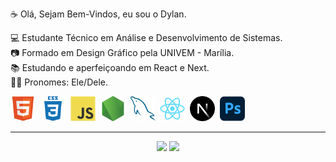 ☕ Olá, Sejam Bem-Vindos, eu sou o Dylan.

💻 Estudante Técnico em Análise e Desenvolvimento de Sistemas.                        
📷 Formado em Design Gráfico pela UNIVEM - Marília.          
📚 Estudando e aperfeiçoando em React e Next.               
🏳️‍🌈 Pronomes: Ele/Dele.

<div>
  <img src="https://github.com/devicons/devicon/blob/master/icons/html5/html5-original.svg" title="HTML5" alt="HTML" width="40" height="40"/>&nbsp;
  <img src="https://github.com/devicons/devicon/blob/master/icons/css3/css3-plain-wordmark.svg" title="CSS3" alt="CSS" width="40" height="40"/>&nbsp;
  <img src="https://github.com/devicons/devicon/blob/master/icons/javascript/javascript-original.svg" title="JavaScript" alt="JavaScript" width="40" height="40"/>&nbsp;
  <img src="https://github.com/devicons/devicon/blob/master/icons/nodejs/nodejs-original.svg" title="NodeJs" alt="NodeJs" width="40" height="40"/>&nbsp;
  <img src="https://github.com/devicons/devicon/blob/master/icons/mysql/mysql-original.svg" title="MySql" alt="MySql" width="40" height="40"/>&nbsp;
  <img src="https://github.com/devicons/devicon/blob/master/icons/react/react-original.svg" title="React" alt="React" width="40" height="40"/>&nbsp;
  <img src="https://github.com/devicons/devicon/blob/master/icons/nextjs/nextjs-original.svg" title="Next" alt="Next" width="40" height="40"/>&nbsp;
  <img src="https://github.com/devicons/devicon/blob/master/icons/photoshop/photoshop-original.svg" title="PS" alt="PS" width="40" height="40"/>&nbsp;
  
</div>

---

<div align = "center">
<img height = "200em" src="https://github-readme-stats.vercel.app/api/top-langs/?username=dylanmasashi&show_icons=true&theme=nightowl&count_private=true"/>
<img height = "200em" src="https://github-readme-stats.vercel.app/api?username=dylanmasashi&show_icons=true&show_icons=true&theme=nightowl&count_private=true" />
</div>
